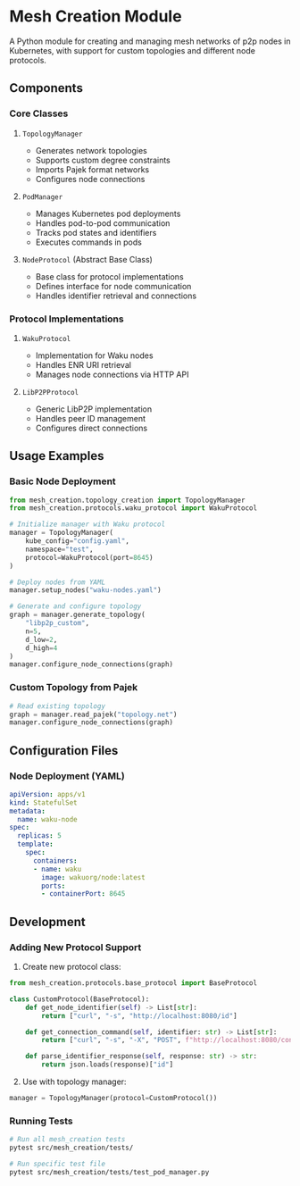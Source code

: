 # Mesh Creation Module

A Python module for creating and managing mesh networks of p2p nodes in Kubernetes, with support for custom topologies and different node protocols.

## Components

### Core Classes

1. `TopologyManager`
   - Generates network topologies
   - Supports custom degree constraints
   - Imports Pajek format networks
   - Configures node connections

2. `PodManager`
   - Manages Kubernetes pod deployments
   - Handles pod-to-pod communication
   - Tracks pod states and identifiers
   - Executes commands in pods

3. `NodeProtocol` (Abstract Base Class)
   - Base class for protocol implementations
   - Defines interface for node communication
   - Handles identifier retrieval and connections

### Protocol Implementations

1. `WakuProtocol`
   - Implementation for Waku nodes
   - Handles ENR URI retrieval
   - Manages node connections via HTTP API

2. `LibP2PProtocol`
   - Generic LibP2P implementation
   - Handles peer ID management
   - Configures direct connections

## Usage Examples

### Basic Node Deployment

```python
from mesh_creation.topology_creation import TopologyManager
from mesh_creation.protocols.waku_protocol import WakuProtocol

# Initialize manager with Waku protocol
manager = TopologyManager(
    kube_config="config.yaml",
    namespace="test",
    protocol=WakuProtocol(port=8645)
)

# Deploy nodes from YAML
manager.setup_nodes("waku-nodes.yaml")

# Generate and configure topology
graph = manager.generate_topology(
    "libp2p_custom",
    n=5,
    d_low=2,
    d_high=4
)
manager.configure_node_connections(graph)
```

### Custom Topology from Pajek

```python
# Read existing topology
graph = manager.read_pajek("topology.net")
manager.configure_node_connections(graph)
```

## Configuration Files

### Node Deployment (YAML)

```yaml
apiVersion: apps/v1
kind: StatefulSet
metadata:
  name: waku-node
spec:
  replicas: 5
  template:
    spec:
      containers:
      - name: waku
        image: wakuorg/node:latest
        ports:
        - containerPort: 8645
```

## Development

### Adding New Protocol Support

1. Create new protocol class:
```python
from mesh_creation.protocols.base_protocol import BaseProtocol

class CustomProtocol(BaseProtocol):
    def get_node_identifier(self) -> List[str]:
        return ["curl", "-s", "http://localhost:8080/id"]

    def get_connection_command(self, identifier: str) -> List[str]:
        return ["curl", "-s", "-X", "POST", f"http://localhost:8080/connect/{identifier}"]

    def parse_identifier_response(self, response: str) -> str:
        return json.loads(response)["id"]
```

2. Use with topology manager:
```python
manager = TopologyManager(protocol=CustomProtocol())
```

### Running Tests

```bash
# Run all mesh_creation tests
pytest src/mesh_creation/tests/

# Run specific test file
pytest src/mesh_creation/tests/test_pod_manager.py
```
